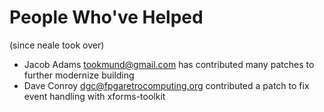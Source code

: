 People Who've Helped
====================

(since neale took over)

* Jacob Adams <tookmund@gmail.com> has contributed many patches to further modernize building
* Dave Conroy <dgc@fpgaretrocomputing.org> contributed a patch to fix event handling with xforms-toolkit
